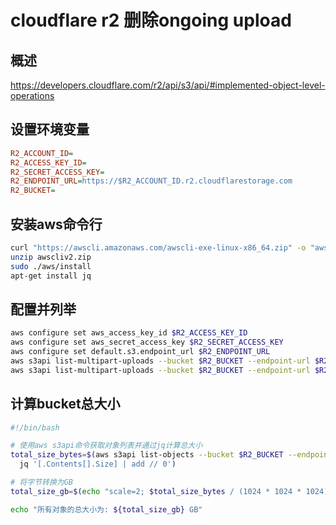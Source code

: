 # cloudflare r2 删除ongoing upload 
## 概述
https://developers.cloudflare.com/r2/api/s3/api/#implemented-object-level-operations
## 设置环境变量
```ini
R2_ACCOUNT_ID=
R2_ACCESS_KEY_ID=
R2_SECRET_ACCESS_KEY=
R2_ENDPOINT_URL=https://$R2_ACCOUNT_ID.r2.cloudflarestorage.com
R2_BUCKET=
```
## 安装aws命令行
```sh
curl "https://awscli.amazonaws.com/awscli-exe-linux-x86_64.zip" -o "awscliv2.zip"
unzip awscliv2.zip
sudo ./aws/install
apt-get install jq
```

## 配置并列举
```sh
aws configure set aws_access_key_id $R2_ACCESS_KEY_ID
aws configure set aws_secret_access_key $R2_SECRET_ACCESS_KEY
aws configure set default.s3.endpoint_url $R2_ENDPOINT_URL
aws s3api list-multipart-uploads --bucket $R2_BUCKET --endpoint-url $R2_ENDPOINT_URL
aws s3api list-multipart-uploads --bucket $R2_BUCKET --endpoint-url $R2_ENDPOINT_URL  | jq -r '.Uploads[] | "--key \"\(.Key)\" --upload-id \(.UploadId)"' | while read -r line; do eval "aws s3api abort-multipart-upload --bucket $R2_BUCKET $line --endpoint-url $R2_ENDPOINT_URL"; done
```

## 计算bucket总大小
```sh
#!/bin/bash

# 使用aws s3api命令获取对象列表并通过jq计算总大小
total_size_bytes=$(aws s3api list-objects --bucket $R2_BUCKET --endpoint-url $R2_ENDPOINT_URL | \
  jq '[.Contents[].Size] | add // 0')

# 将字节转换为GB
total_size_gb=$(echo "scale=2; $total_size_bytes / (1024 * 1024 * 1024)" | bc)

echo "所有对象的总大小为: ${total_size_gb} GB"
```